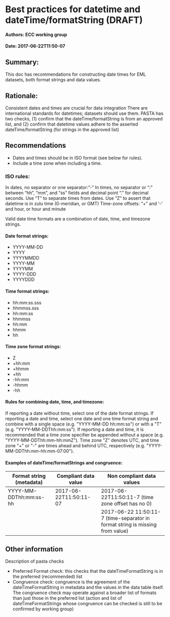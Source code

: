 # Best practices for datetime and dateTime/formatString (DRAFT)

#### Authors: ECC working group
#### Date: 2017-06-22T11:50-07

## Summary: 
This doc has recommendations for constructing date times for EML datasets, both format strings and data values.

## Rationale:
Consistent dates and times are crucial for data integration
There are international standards for datetimes; datasets should use them.
PASTA has two checks, (1) confirm that the dateTime/formatString is from an approved list, and 
(2) confirm that datetime values adhere to the asserted dateTime/formatString (for strings in the approved list)

## Recommendations
- Dates and times should be in ISO format (see below for rules).
- Include a time zone when including a time.

### ISO rules:
In dates, no separator or one separator:”-”
In times, no separator or “:” between “hh”, “mm”, and “ss” fields and decimal point “.” for decimal seconds.
Use “T” to separate times from dates.
Use “Z” to assert that datetime is in zulu time (0-meridian, or GMT) 
Time-zone offsets: 
“+” and ‘-’ and hour, or hour and minute

Valid date time formats are a combination of date, time, and timezone strings. 

#### Date format strings:

- YYYY-MM-DD
- YYYY
- YYYYMMDD
- YYYY-MM
- YYYYMM
- YYYY-DDD
- YYYYDDD

#### Time format strings:

- hh:mm:ss.sss
- hhmmss.sss
- hh:mm:ss
- hhmmss
- hh:mm
- hhmm
- hh

#### Time zone format strings:

- Z
- +hh:mm
- +hhmm
- +hh
- -hh:mm
- -hhmm
- -hh

#### Rules for combining date, time, and timezone:

If reporting a date without time, select one of the date format strings. If reporting a date and time, select one date and one time format string and combine with a single space (e.g. "YYYY-MM-DD hh:mm:ss") or with a "T" (e.g. "YYYY-MM-DDThh:mm:ss"). If reporting a date and time, it is recommended that a time zone specifier be appended without a space (e.g.  "YYYY-MM-DDThh:mm-hh:mmZ"). Time zone "Z" denotes UTC, and time zone "+" or "-" are times ahead and behind UTC, respectively (e.g. "YYYY-MM-DDThh:mm-hh:mm-07:00").

#### Examples of dateTime/formatStrings and congruence:
|Format string (metadata)|Compliant data value |Non compliant data values|
|---|---|---|
|YYYY-MM-DDThh:mm:ss-hh |2017-06-22T11:50:11-07|2017-06-22T11:50:11-7 (time zone offset has no 0)|
| | |2017-06-22 11:50:11-7 (time-separator in format string is missing from value) |

## Other information
Description of pasta checks
* Preferred Format check: this checks that the dateTimeFormatString is in the preferred (recommended) list
* Congruence check: congruence is the agreement of the dateTimeFormatString in metadata and the values in the data table itself. The congruence check may operate against a broader list of formats than just those in the preferred list (action and list of dateTimeFormatStrings whose congruence can be checked is still to be confirmed by working group)
